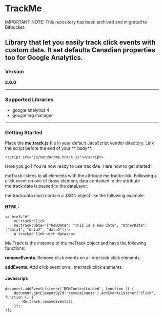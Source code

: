 # TrackMe

IMPORTANT NOTE: This repository has been archived and migrated to Bitbucket.

Library that let you easily track click events with custom data. It set defaults Canadian properties too for Google 
Analytics.
---

### Version

**2.0.0**

---

### Supported Libraries

- google analytics 4
- google tag manager
---

### Getting Started

Place the **me.track.js** file in your default JavaScript vendor directory. Link the script before the end of your **
body**.

```
<script src="js/vendor/me.track.js"></script>
```

Here you go ! You're now ready to use trackMe. Here how to get started !

meTrack listens to all elements with the attribute me:track:click. Following a click event on one of those element, 
data contained in the attribute me:track:data is passed to the dataLayer.

me:track:data must contain a JSON object like the following example:

#### HTML:

~~~
<a href="#"
    me:track:click
    me:track:data='{"newData": "This is a new data", "OtherData": ["data1", "data2", "data3"]}'>
    A tracked link with data</a>
~~~

Me.Track is the instance of the meTrack object and have the following functions:

**removeEvents**: Remove click events on all me:track:click elements.

**addEvents**: Add click event on all me:track:click elements.

#### Javascript:

~~~
document.addEventListener('DOMContentLoaded', function () {
    document.getElementById('removeEvents').addEventListener('click', function () {
        Me.track.removeEvents();
    });
});
~~~
